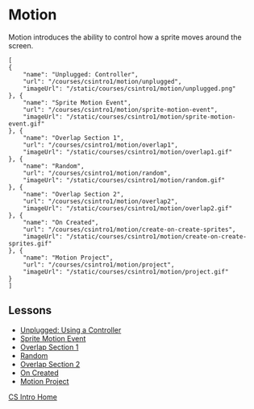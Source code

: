 # Motion

Motion introduces the ability to control how a sprite moves around the screen.

```codecard
[
{
    "name": "Unplugged: Controller",
    "url": "/courses/csintro1/motion/unplugged",
    "imageUrl": "/static/courses/csintro1/motion/unplugged.png"
}, {
    "name": "Sprite Motion Event",
    "url": "/courses/csintro1/motion/sprite-motion-event",
    "imageUrl": "/static/courses/csintro1/motion/sprite-motion-event.gif"
}, {
    "name": "Overlap Section 1",
    "url": "/courses/csintro1/motion/overlap1",
    "imageUrl": "/static/courses/csintro1/motion/overlap1.gif"
}, {
    "name": "Random",
    "url": "/courses/csintro1/motion/random",
    "imageUrl": "/static/courses/csintro1/motion/random.gif"
}, {
    "name": "Overlap Section 2",
    "url": "/courses/csintro1/motion/overlap2",
    "imageUrl": "/static/courses/csintro1/motion/overlap2.gif"
}, {
    "name": "On Created",
    "url": "/courses/csintro1/motion/create-on-create-sprites",
    "imageUrl": "/static/courses/csintro1/motion/create-on-create-sprites.gif"
}, {
    "name": "Motion Project",
    "url": "/courses/csintro1/motion/project",
    "imageUrl": "/static/courses/csintro1/motion/project.gif"
}
]
```

## Lessons

* [Unplugged: Using a Controller](/courses/csintro1/motion/unplugged)
* [Sprite Motion Event](/courses/csintro1/motion/sprite-motion-event)
* [Overlap Section 1](/courses/csintro1/motion/overlap1)
* [Random](/courses/csintro1/motion/random)
* [Overlap Section 2](/courses/csintro1/motion/overlap2)
* [On Created](/courses/csintro1/motion/create-on-create-sprites)
* [Motion Project](/courses/csintro1/motion/project)


[CS Intro Home](/courses/csintro1)
